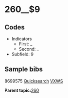 # 260\_\_$9

## Codes

-   Indicators
    -   First: \_
    -   Second: \_
-   Subfield: 9

## Sample bibs

8699575 [Quicksearch](https://search.library.yale.edu/catalog/8699575) [VXWS](http://prodorbis.library.yale.edu:7014/vxws/GetHoldingsService?bibId=8699575)

**Parent topic:**[260](../../tags/260/260.md)

